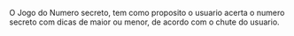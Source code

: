 O Jogo do Numero secreto, tem como proposito o usuario acerta o numero secreto com dicas de maior ou menor, de acordo com o chute do usuario.
